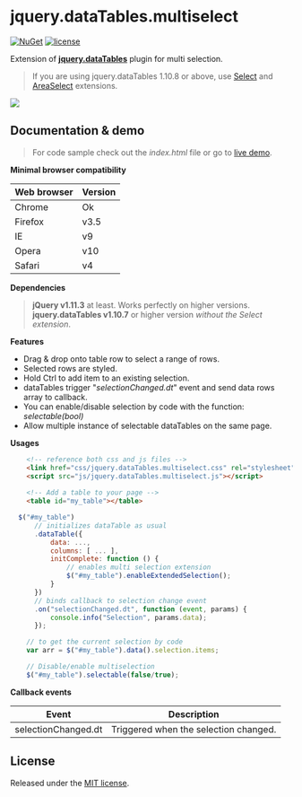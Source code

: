 # jquery.dataTables.multiselect

[![NuGet](https://img.shields.io/nuget/v/jquery.dataTables.multiselect.svg)](https://www.nuget.org/packages/jquery.dataTables.multiselect) [![license](https://img.shields.io/github/license/mashape/apistatus.svg?maxAge=2592000)](https://opensource.org/licenses/MIT)

Extension of **[jquery.dataTables](https://www.datatables.net/)** plugin for multi selection.
> If you are using jquery.dataTables 1.10.8 or above, use [Select](http://datatables.net/extensions/select/) and [AreaSelect](https://github.com/ApiO/jquery.dataTables.areaselect) extensions.

![](http://acuisinier.com/images/jquery.dataTables.multiselect.png)

## Documentation & demo

> For code sample check out the *index.html* file or go to [live demo](http://acuisinier.com/demo/jquery.dataTables.multiselect).

**Minimal browser compatibility**

Web browser|Version 
---|---
Chrome|Ok
Firefox|v3.5
IE|v9
Opera|v10
Safari|v4

**Dependencies**

> **jQuery v1.11.3** at least. Works perfectly on higher versions.  
> **jquery.dataTables v1.10.7** or higher version *without the Select extension*.


**Features**

- Drag & drop onto table row to select a range of rows.
- Selected rows are styled.
- Hold Ctrl to add item to an existing selection.
- dataTables trigger "*selectionChanged.dt*" event and send data rows array to callback. 
- You can enable/disable selection by code with the function: *selectable(bool)*
- Allow multiple instance of selectable dataTables on the same page.
  
**Usages**

```html
	<!-- reference both css and js files -->
    <link href="css/jquery.dataTables.multiselect.css" rel="stylesheet">
    <script src="js/jquery.dataTables.multiselect.js"></script>
    
	<!-- Add a table to your page -->
	<table id="my_table"></table>
 ```
 
```javascript
  $("#my_table")
      // initializes dataTable as usual
      .dataTable({
          data: ...,
          columns: [ ... ],
          initComplete: function () {
              // enables multi selection extension
              $("#my_table").enableExtendedSelection();
          }
      })
      // binds callback to selection change event
      .on("selectionChanged.dt", function (event, params) {
          console.info("Selection", params.data);
      });
```
 
```javascript
	// to get the current selection by code
	var arr = $("#my_table").data().selection.items;
```
 
```javascript
	// Disable/enable multiselection
	$("#my_table").selectable(false/true);
```
 
  
**Callback events**

Event | Description
---|---
selectionChanged.dt|Triggered when the selection changed.
  
## License

Released under the [MIT license](http://www.opensource.org/licenses/MIT).
